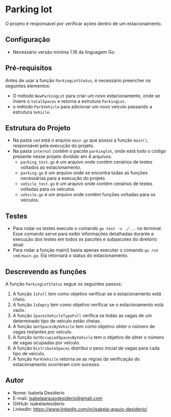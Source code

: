 
# Parking lot

O projeto é responsável por verificar ações dentro de um estacionamento.


## Configuração

- Necessário versão mínima 1.16 da linguagem Go.

## Pré-requisitos

Antes de usar a função `ParkingLotStatus`, é necessário preencher os seguintes elementos:

- O método `NewParkingLot` para criar um novo estacionamento, onde se insere o `totalSpaces` e retorna a estrutura `ParkingLot`.
- o método `ParkVehicle` para adicionar um novo veículo passando a estrutura `Vehicle`.

## Estrutura do Projeto

- Na pasta `cmd` está o arquivo `main.go` que possui a função `main()`, responsável pela execução do projeto.
- Na pasta `internal` contém o pacote `parkinglot`, onde está todo o código presente nesse projeto dividido em 4 arquivos:
    - `parking_test.go` é um arquivo onde contém cenários de testes voltados ao estacionamento.
    - `parking.go` é um arquivo onde se encontra todas as funções necessárias para a execução do projeto.
    - `vehicle_test.go` é um arquivo onde contém cenários de testes voltadas para os veículos.
    - `vehicle.go` é  um arquivo onde contém funções voltadas para os veículos.
## Testes

- Para rodar os testes execute o comando `go test -v ./...` no terminal. Esse comando serve para exibir informações detalhadas durante a execução dos testes em todos os pacotes e subpacotes do diretório atual.
- Para rodar a função main() basta apenas executar o comando `go run cmd/main.go`. Ela retornará o status do estacionamento.

## Descrevendo as funções

A função `ParkingLotStatus` segue os seguintes passos:

1.  A função `IsFull` tem como objetivo verificar se o estacionamento está cheio.
2.  A função `IsEmpty` tem como objetivo verificar se o estacionamento está vazio.
3.  A função `SpacesVehicleTypeFull` verifica se todas as vagas de um determinado tipo de veículo estão cheias.
4.  A função `GetSpacesByVehicle` tem como objetivo obter o número de vagas restantes por veículo.
5.  A função `GetOccupiedSpacesByVehicle` tem o objetivo de obter o número de vagas ocupadas por veículo.
6.  A função `DistributeSpaces` distribui o peso inicial de vagas para cada tipo de veículo.
7.  A função `ParkVehicle` retorna se as regras da verificação do estacionamento ocorreram com sucesso.


## Autor

- Nome: Isabela Desiderio
- E-mail: isabelaaraujodesiderio@gmail.com
- GitHub: isabeladesiderio
- LinkedIn: https://www.linkedin.com/in/isabela-araujo-desiderio/